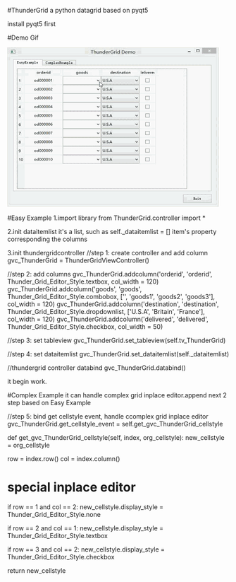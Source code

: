 #ThunderGrid
a python datagrid based on pyqt5

install pyqt5 first



#Demo Gif


![Demo](https://github.com/lzlxm/ThunderGrid/raw/main/Demo/thundergrid_demo.gif)



#Easy Example
1.import library from ThunderGrid.controller import *

2.init dataitemlist it's a list, such as self._dataitemlist = [] item's property corresponding the columns

3.init thundergridcontroller //step 1: create controller and add column gvc_ThunderGrid = ThunderGridViewController()

//step 2: add columns gvc_ThunderGrid.addcolumn('orderid', 'orderid', Thunder_Grid_Editor_Style.textbox, col_width = 120) gvc_ThunderGrid.addcolumn('goods', 'goods', Thunder_Grid_Editor_Style.combobox, ['', 'goods1', 'goods2', 'goods3'], col_width = 120) gvc_ThunderGrid.addcolumn('destination', 'destination', Thunder_Grid_Editor_Style.dropdownlist, ['U.S.A', 'Britain', 'France'], col_width = 120) gvc_ThunderGrid.addcolumn('delivered', 'delivered', Thunder_Grid_Editor_Style.checkbox, col_width = 50)

//step 3: set tableview gvc_ThunderGrid.set_tableview(self.tv_ThunderGrid)

//step 4: set dataitemlist gvc_ThunderGrid.set_dataitemlist(self._dataitemlist)

//thundergrid controller databind gvc_ThunderGrid.databind()

it begin work.

#Complex Example
it can handle complex grid inplace editor.append next 2 step based on Easy Example

//step 5: bind get cellstyle event, handle ccomplex grid inplace editor gvc_ThunderGrid.get_cellstyle_event = self.get_gvc_ThunderGrid_cellstyle

def get_gvc_ThunderGrid_cellstyle(self, index, org_cellstyle): new_cellstyle = org_cellstyle

  row = index.row()
  col = index.column()

  # special inplace editor
  if row == 1 and col == 2:
      new_cellstyle.display_style = Thunder_Grid_Editor_Style.none

  if row == 2 and col == 1:
      new_cellstyle.display_style = Thunder_Grid_Editor_Style.textbox

  if row == 3 and col == 2:
      new_cellstyle.display_style = Thunder_Grid_Editor_Style.checkbox

  return new_cellstyle